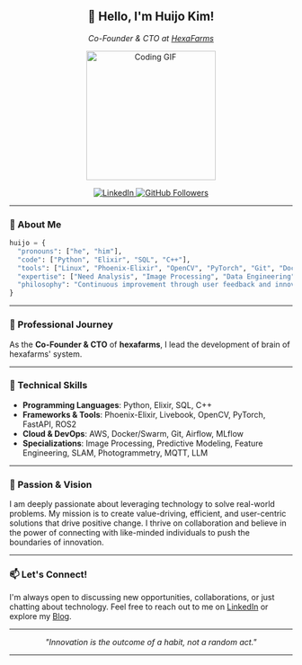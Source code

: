 <h2 align="center">👋 Hello, I'm Huijo Kim!</h2>
<p align="center">
  <em>Co-Founder & CTO at <a href="https://www.hexafarms.com" target="_blank">HexaFarms</a></em>
</p>

<p align="center">
  <img src="https://media.giphy.com/media/bAQH7WXKqtIBrPs7sR/giphy.gif" width="230" alt="Coding GIF">
</p>

<p align="center">
  <a href="https://www.linkedin.com/in/khj17/" target="_blank">
    <img src="https://img.shields.io/badge/LinkedIn-huijokim-blue?style=flat-square&logo=linkedin" alt="LinkedIn">
  </a>
  <a href="https://github.com/ccomkhj" target="_blank">
    <img src="https://img.shields.io/github/followers/ccomkhj?label=Follow&style=social" alt="GitHub Followers">
  </a>
</p>

---

### 🚀 About Me

```python
huijo = {
  "pronouns": ["he", "him"],
  "code": ["Python", "Elixir", "SQL", "C++"],
  "tools": ["Linux", "Phoenix-Elixir", "OpenCV", "PyTorch", "Git", "Docker (Swarm)", "AWS", "Airflow", "FastAPI", "MLflow", "ROS2"],
  "expertise": ["Need Analysis", "Image Processing", "Data Engineering", "Backend Development", "SLAM", "Photogrammetry", "Cloud-Server Management", "MQTT", "LLM"],
  "philosophy": "Continuous improvement through user feedback and innovation."
}
```

---

### 💼 Professional Journey

As the **Co-Founder & CTO** of **hexafarms**, I lead the development of brain of hexafarms' system.

---

### 🔧 Technical Skills

- **Programming Languages**: Python, Elixir, SQL, C++
- **Frameworks & Tools**: Phoenix-Elixir, Livebook, OpenCV, PyTorch, FastAPI, ROS2
- **Cloud & DevOps**: AWS, Docker/Swarm, Git, Airflow, MLflow
- **Specializations**: Image Processing, Predictive Modeling, Feature Engineering, SLAM, Photogrammetry, MQTT, LLM

---

### 🌟 Passion & Vision

I am deeply passionate about leveraging technology to solve real-world problems. My mission is to create value-driving, efficient, and user-centric solutions that drive positive change. I thrive on collaboration and believe in the power of connecting with like-minded individuals to push the boundaries of innovation.

---

### 📫 Let's Connect!

I'm always open to discussing new opportunities, collaborations, or just chatting about technology. Feel free to reach out to me on [LinkedIn](https://www.linkedin.com/in/khj17/) or explore my [Blog](https://ccomkhj.github.io).

---

<p align="center">
  <em>"Innovation is the outcome of a habit, not a random act."</em>
</p>

---
